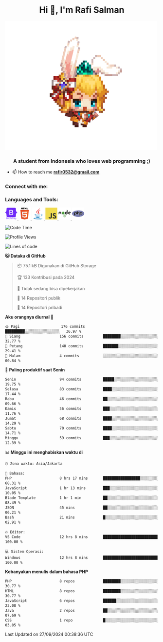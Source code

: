 <h1 align="center">Hi 👋, I'm Rafi Salman</h1>
<img src="img/lp.gif" /> 
<h3 align="center">A student from Indonesia who loves web programming ;)</h3>

- 📫 How to reach me **rafir0532@gmail.com**

<h3 align="left">Connect with me:</h3>
<p align="left">
</p>

<h3 align="left">Languages and Tools:</h3>
<p align="left"> <a href="https://getbootstrap.com" target="_blank" rel="noreferrer"> <img src="https://raw.githubusercontent.com/devicons/devicon/master/icons/bootstrap/bootstrap-plain-wordmark.svg" alt="bootstrap" width="40" height="40"/> </a> <a href="https://www.w3.org/html/" target="_blank" rel="noreferrer"> <img src="https://raw.githubusercontent.com/devicons/devicon/master/icons/html5/html5-original-wordmark.svg" alt="html5" width="40" height="40"/> </a> <a href="https://www.java.com" target="_blank" rel="noreferrer"> <img src="https://raw.githubusercontent.com/devicons/devicon/master/icons/java/java-original.svg" alt="java" width="40" height="40"/> </a> <a href="https://developer.mozilla.org/en-US/docs/Web/JavaScript" target="_blank" rel="noreferrer"> <img src="https://raw.githubusercontent.com/devicons/devicon/master/icons/javascript/javascript-original.svg" alt="javascript" width="40" height="40"/> </a> <a href="https://nodejs.org" target="_blank" rel="noreferrer"> <img src="https://raw.githubusercontent.com/devicons/devicon/master/icons/nodejs/nodejs-original-wordmark.svg" alt="nodejs" width="40" height="40"/> </a> <a href="https://www.php.net" target="_blank" rel="noreferrer"> <img src="https://raw.githubusercontent.com/devicons/devicon/master/icons/php/php-original.svg" alt="php" width="40" height="40"/> </a> </p>

<!--START_SECTION:waka-->
![Code Time](http://img.shields.io/badge/Code%20Time-158%20hrs%2015%20mins-blue)

![Profile Views](http://img.shields.io/badge/Profil%20dilihat-0-blue)

![Lines of code](https://img.shields.io/badge/Sejak%20Hello%20World%20aku%20telah%20menulis-823.1%20thousand%20baris%20kode-blue)

**🐱 Dataku di GitHub** 

> 📦 75.1 kB Digunakan di GitHub Storage 
 > 
> 🏆 133 Kontribusi pada 2024
 > 
> 🚫 Tidak sedang bisa dipekerjakan
 > 
> 📜 14 Repositori publik 
 > 
> 🔑 14 Repositori pribadi 
 > 
**Aku orangnya diurnal 🐤** 

```text
🌞 Pagi                   176 commits         █████████░░░░░░░░░░░░░░░░   36.97 % 
🌆 Siang                  156 commits         ████████░░░░░░░░░░░░░░░░░   32.77 % 
🌃 Petang                 140 commits         ███████░░░░░░░░░░░░░░░░░░   29.41 % 
🌙 Malam                  4 commits           ░░░░░░░░░░░░░░░░░░░░░░░░░   00.84 % 
```
📅 **Paling produktif saat Senin** 

```text
Senin                    94 commits          █████░░░░░░░░░░░░░░░░░░░░   19.75 % 
Selasa                   83 commits          ████░░░░░░░░░░░░░░░░░░░░░   17.44 % 
Rabu                     46 commits          ██░░░░░░░░░░░░░░░░░░░░░░░   09.66 % 
Kamis                    56 commits          ███░░░░░░░░░░░░░░░░░░░░░░   11.76 % 
Jumat                    68 commits          ████░░░░░░░░░░░░░░░░░░░░░   14.29 % 
Sabtu                    70 commits          ████░░░░░░░░░░░░░░░░░░░░░   14.71 % 
Minggu                   59 commits          ███░░░░░░░░░░░░░░░░░░░░░░   12.39 % 
```


📊 **Minggu ini menghabiskan waktu di** 

```text
🕑︎ Zona waktu: Asia/Jakarta

💬 Bahasa: 
PHP                      8 hrs 17 mins       █████████████████░░░░░░░░   68.31 % 
JavaScript               1 hr 13 mins        ███░░░░░░░░░░░░░░░░░░░░░░   10.05 % 
Blade Template           1 hr 1 min          ██░░░░░░░░░░░░░░░░░░░░░░░   08.49 % 
JSON                     45 mins             ██░░░░░░░░░░░░░░░░░░░░░░░   06.21 % 
Bash                     21 mins             █░░░░░░░░░░░░░░░░░░░░░░░░   02.91 % 

🔥 Editor: 
VS Code                  12 hrs 8 mins       █████████████████████████   100.00 % 

💻 Sistem Operasi: 
Windows                  12 hrs 8 mins       █████████████████████████   100.00 % 
```

**Kebanyakan menulis dalam bahasa PHP** 

```text
PHP                      8 repos             ████████░░░░░░░░░░░░░░░░░   30.77 % 
HTML                     8 repos             ████████░░░░░░░░░░░░░░░░░   30.77 % 
JavaScript               6 repos             ██████░░░░░░░░░░░░░░░░░░░   23.08 % 
Java                     2 repos             ██░░░░░░░░░░░░░░░░░░░░░░░   07.69 % 
CSS                      1 repo              █░░░░░░░░░░░░░░░░░░░░░░░░   03.85 % 
```




 Last Updated on 27/09/2024 00:38:36 UTC
<!--END_SECTION:waka-->
